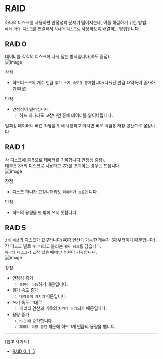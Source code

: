 # RAID

하나의 디스크를 사용하면 안정성의 문제가 떨어지는데, 이를 해결하기 위한 방법.   
`여러 개의 디스크`를 연결해서 `하나의 디스크`로 사용하도록 배열하는 방법입니다.

## RAID 0

데이터를 각각의 디스크에 나눠 담는 방식입니다(속도 중점).   
![image](https://user-images.githubusercontent.com/43658658/143440757-316b2a1c-a267-4f9c-8ce6-f8fdbfeff0df.png)

장점   
* 하드디스크의 개수 만큼 `읽기·쓰기 속도가 증가`합니다(나눠진 만큼 대역폭이 증가하기 때문)   

단점   
* 안정성이 떨어집니다. 
  - 하드 하나라도 고장나면 전체 데이터를 잃어버립니다.

일회성 데이터나 빠른 작업을 위해 사용하고 마치면 바로 백업용 저장 공간으로 옮깁니다.

## RAID 1

각 디스크에 중복으로 데이터를 기록합니다(안정성 중점).   
대부분 `2개`의 디스크로 사용하고 2개를 초과하는 경우는 드뭅니다.   
![image](https://user-images.githubusercontent.com/43658658/143440904-cecc629f-f35f-4b1e-8439-b131bca3a7e5.png)

장점   
* 디스크 하나가 고장나더라도 `데이터가 보존`됩니다.   

단점   
* 하드의 용량을 `반` 밖에 쓰지 못합니다.

## RAID 5

`3개 이상`의 디스크가 요구됩니다(XOR 연산이 가능한 개수가 3개부터이기 때문입니다).   
각 디스크 별로 `패리티`라고 불리는 `복원 정보`를 담습니다.   
`하나의 디스크`가 고장 났을 때에만 복원이 가능합니다.   
![image](https://user-images.githubusercontent.com/43658658/143441154-3842b62f-8e98-4cb0-a938-1a8a69592d49.png)

장점   
* 안정성 증가
  - `복원이 가능`하기 때문입니다. 
* 읽기 속도 증가
  - `대역폭이 커지기` 때문입니다.
* 쓰기 속도 그대로
  - 패리티 연산과 기록의 `처리가 추가`되기 때문입니다.
* 용량 증가
  - `n-1` 배 증가합니다.
  - `패리티 저장 공간` 때문에 하드 1개 만큼의 용량을 뺍니다.

---

[참고 사이트]   
* [RAID 0, 1, 5](https://youtu.be/lP3MlI9aaqY)


